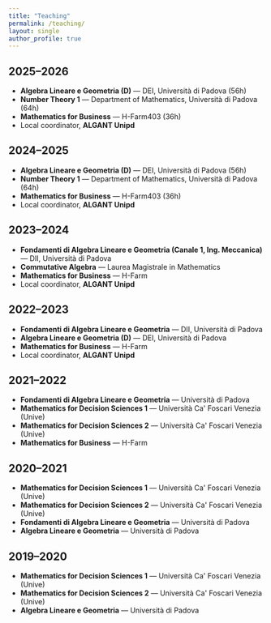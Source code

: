 ```yaml
---
title: "Teaching"
permalink: /teaching/
layout: single
author_profile: true
---
```



## 2025–2026

- **Algebra Lineare e Geometria (D)** — DEI, Università di Padova (56h)
- **Number Theory 1** — Department of Mathematics, Università di Padova (64h)
- **Mathematics for Business** — H-Farm403 (36h)
- Local coordinator, **ALGANT Unipd**

## 2024–2025

- **Algebra Lineare e Geometria (D)** — DEI, Università di Padova (56h)
- **Number Theory 1** — Department of Mathematics, Università di Padova (64h)
- **Mathematics for Business** — H-Farm403 (36h)
- Local coordinator, **ALGANT Unipd**

## 2023–2024

- **Fondamenti di Algebra Lineare e Geometria (Canale 1, Ing. Meccanica)** — DII, Università di Padova
- **Commutative Algebra** — Laurea Magistrale in Mathematics
- **Mathematics for Business** — H-Farm
- Local coordinator, **ALGANT Unipd**

## 2022–2023

- **Fondamenti di Algebra Lineare e Geometria** — DII, Università di Padova
- **Algebra Lineare e Geometria (D)** — DEI, Università di Padova
- **Mathematics for Business** — H-Farm
- Local coordinator, **ALGANT Unipd**

## 2021–2022

- **Fondamenti di Algebra Lineare e Geometria** — Università di Padova
- **Mathematics for Decision Sciences 1** — Università Ca' Foscari Venezia (Unive)
- **Mathematics for Decision Sciences 2** — Università Ca' Foscari Venezia (Unive)
- **Mathematics for Business** — H-Farm

## 2020–2021

- **Mathematics for Decision Sciences 1** — Università Ca' Foscari Venezia (Unive)
- **Mathematics for Decision Sciences 2** — Università Ca' Foscari Venezia (Unive)
- **Fondamenti di Algebra Lineare e Geometria** — Università di Padova
- **Algebra Lineare e Geometria** — Università di Padova

## 2019–2020

- **Mathematics for Decision Sciences 1** — Università Ca' Foscari Venezia (Unive)
- **Mathematics for Decision Sciences 2** — Università Ca' Foscari Venezia (Unive)
- **Algebra Lineare e Geometria** — Università di Padova

